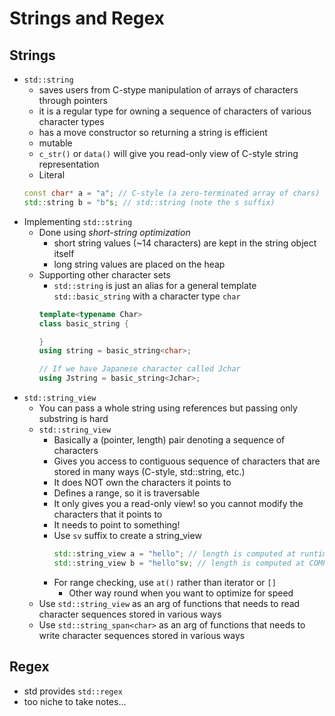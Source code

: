 # Strings and Regex
## Strings
- `std::string` 
    - saves users from C-stype manipulation of arrays of characters through pointers
    - it is a regular type for owning a sequence of characters of various character types
    - has a move constructor so returning a string is efficient
    - mutable
    - `c_str()` or `data()` will give you read-only view of C-style string representation
    - Literal
    ```cpp
    const char* a = "a"; // C-style (a zero-terminated array of chars)
    std::string b = "b"s; // std::string (note the s suffix)
    ```
- Implementing `std::string`
    - Done using _short-string optimization_
        - short string values (~14 characters) are kept in the string object itself
        - long string values are placed on the heap
    - Supporting other character sets
        - `std::string` is just an alias for a general template `std::basic_string` with a character type `char`
        ```cpp
        template<typename Char>
        class basic_string {

        }
        using string = basic_string<char>;

        // If we have Japanese character called Jchar
        using Jstring = basic_string<Jchar>;
        ```
- `std::string_view`
    - You can pass a whole string using references but passing only substring is hard
    - `std::string_view` 
        - Basically a (pointer, length) pair denoting a sequence of characters
        - Gives you access to contiguous sequence of characters that are stored in many ways (C-style, std::string, etc.)
        - It does NOT own the characters it points to 
        - Defines a range, so it is traversable
        - It only gives you a read-only view! so you cannot modify the characters that it points to
        - It needs to point to something! 
        - Use `sv` suffix to create a string_view
            ```cpp
            std::string_view a = "hello"; // length is computed at runtime
            std::string_view b = "hello"sv; // length is computed at COMPILE time
            ```
        - For range checking, use `at()` rather than iterator or `[]`
            - Other way round when you want to optimize for speed
    - Use `std::string_view` as an arg of functions that needs to read character sequences stored in various ways
    - Use `std::string_span<char>` as an arg of functions that needs to write character sequences stored in various ways

## Regex
- std provides `std::regex` 
- too niche to take notes...